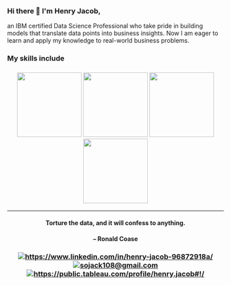 ### Hi there 👋 I'm Henry Jacob,
an IBM certified Data Science Professional who take pride in  building models that translate  data points into business insights.  Now I am eager to learn and  apply my knowledge to real-world  business problems.

### My skills include


<h3 align="center">
  <img src="https://user-images.githubusercontent.com/64120284/107921839-f8953a80-6f23-11eb-81a8-6f050c848f8c.png" width = "150">
  <img src="https://user-images.githubusercontent.com/64120284/107921918-1a8ebd00-6f24-11eb-8061-ccbf7bdf43a0.png" width = "150">
  <img src="https://user-images.githubusercontent.com/64120284/107922013-3d20d600-6f24-11eb-9825-b5e97979b8a9.png" width = "150">
  <img src="https://user-images.githubusercontent.com/64120284/107922193-85d88f00-6f24-11eb-9dd5-c530a1c17332.png" width = "150"></h3>

---

<h4 align="center">Torture the data, and it will confess to anything.</h4>
<h4 align="center">– Ronald Coase</h4>
<h3 align="center">
<!DOCTYPE html>
<html>
<body>
<div class='test'>
<a href="https://www.linkedin.com/in/henry-jacob-96872918a/"><img src="https://user-images.githubusercontent.com/64120284/107957398-6c9c0680-6f55-11eb-92a9-7b6c36b6d719.png" alt="https://www.linkedin.com/in/henry-jacob-96872918a/"></a>
<a href="mailto:sojack108@gmail.com"><img src="https://user-images.githubusercontent.com/64120284/107957826-082d7700-6f56-11eb-8fb1-090428976630.png" alt="sojack108@gmail.com"></a>
<a href="https://public.tableau.com/profile/henry.jacob#!/"><img src="https://user-images.githubusercontent.com/64120284/107956404-f8149800-6f53-11eb-8b4d-74a20bfa719e.png" alt="https://public.tableau.com/profile/henry.jacob#!/"></a>


</div>

</body>
</html>
</h3>

<!--
**jacobjoe/jacobjoe** is a ✨ _special_ ✨ repository because its `README.md` (this file) appears on your GitHub profile.

Here are some ideas to get you started:

- 🔭 I’m currently working on ...
- 🌱 I’m currently learning ...
- 👯 I’m looking to collaborate on ...
- 🤔 I’m looking for help with ...
- 💬 Ask me about ...
- 📫 How to reach me: ...
- 😄 Pronouns: ...
- ⚡ Fun fact: ...
-->
